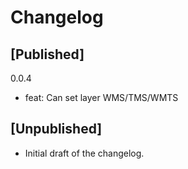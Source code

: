 # Changelog

## [Published]

0.0.4

- feat: Can set layer WMS/TMS/WMTS

## [Unpublished]

- Initial draft of the changelog.